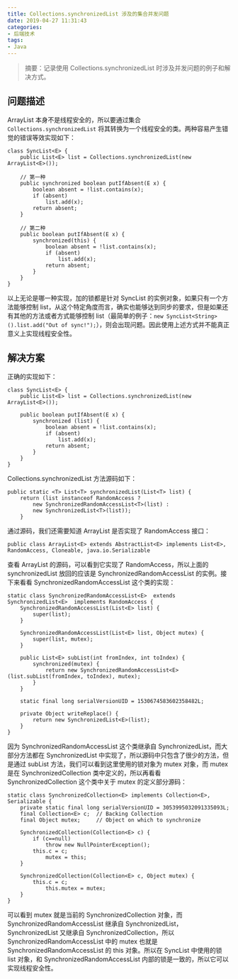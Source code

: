 ```yaml
---
title: Collections.synchronizedList 涉及的集合并发问题
date: 2019-04-27 11:31:43
categories:
- 后端技术
tags:
- Java
---
```


> 摘要：记录使用 Collections.synchronizedList 时涉及并发问题的例子和解决方式。

<!-- more -->

## 问题描述
ArrayList 本身不是线程安全的，所以要通过集合 `Collections.synchronizedList` 将其转换为一个线程安全的类。两种容易产生错觉的错误等效实现如下：

```
class SyncList<E> {
    public List<E> list = Collections.synchronizedList(new ArrayList<E>());

    // 第一种
    public synchronized boolean putIfAbsent(E x) {
        boolean absent = !list.contains(x);
        if (absent)
            list.add(x);
        return absent;
    }

    // 第二种
    public boolean putIfAbsent(E x) {
        synchronized(this) {
            boolean absent = !list.contains(x);
            if (absent)
                list.add(x);
            return absent;
        }
    }
}
```

以上无论是哪一种实现，加的锁都是针对 SyncList 的实例对象，如果只有一个方法能够控制 list，从这个特定角度而言，确实也能够达到同步的要求，但是如果还有其他的方法或者方式能够控制 list（最简单的例子：`new SyncList<String>().list.add("Out of sync!");`），则会出现问题。因此使用上述方式并不能真正意义上实现线程安全性。

## 解决方案
正确的实现如下：

```
class SyncList<E> {
    public List<E> list = Collections.synchronizedList(new ArrayList<E>());

    public boolean putIfAbsent(E x) {
        synchronized (list) {
            boolean absent = !list.contains(x);
            if (absent)
                list.add(x);
            return absent;
        }
    }
}
```

Collections.synchronizedList 方法源码如下：

```
public static <T> List<T> synchronizedList(List<T> list) {
    return (list instanceof RandomAccess ?
        new SynchronizedRandomAccessList<T>(list) :
        new SynchronizedList<T>(list));
    }
```

通过源码，我们还需要知道 ArrayList 是否实现了 RandomAccess 接口：

```
public class ArrayList<E> extends AbstractList<E> implements List<E>, RandomAccess, Cloneable, java.io.Serializable  
```

查看 ArrayList 的源码，可以看到它实现了 RandomAccess，所以上面的 synchronizedList 放回的应该是 SynchronizedRandomAccessList 的实例。接下来看看 SynchronizedRandomAccessList 这个类的实现：

```
static class SynchronizedRandomAccessList<E>  extends SynchronizedList<E>  implements RandomAccess {  
    SynchronizedRandomAccessList(List<E> list) {  
        super(list);  
    }  

    SynchronizedRandomAccessList(List<E> list, Object mutex) {  
        super(list, mutex);  
    }  

    public List<E> subList(int fromIndex, int toIndex) {  
        synchronized(mutex) {  
            return new SynchronizedRandomAccessList<E>(list.subList(fromIndex, toIndex), mutex);  
        }  
    }  

    static final long serialVersionUID = 1530674583602358482L;  

    private Object writeReplace() {  
        return new SynchronizedList<E>(list);  
    }  
}  
```

因为 SynchronizedRandomAccessList 这个类继承自 SynchronizedList，而大部分方法都在 SynchronizedList 中实现了，所以源码中只包含了很少的方法，但是通过 subList 方法，我们可以看到这里使用的锁对象为 mutex 对象，而 mutex 是在 SynchronizedCollection 类中定义的，所以再看看 SynchronizedCollection 这个类中关于 mutex 的定义部分源码：

```
static class SynchronizedCollection<E> implements Collection<E>, Serializable {  
    private static final long serialVersionUID = 3053995032091335093L;  
    final Collection<E> c;  // Backing Collection  
    final Object mutex;     // Object on which to synchronize  

    SynchronizedCollection(Collection<E> c) {  
        if (c==null)  
            throw new NullPointerException();  
        this.c = c;  
            mutex = this;  
    }  

    SynchronizedCollection(Collection<E> c, Object mutex) {  
        this.c = c;  
            this.mutex = mutex;  
    }  
}  
```

可以看到 mutex 就是当前的 SynchronizedCollection 对象，而 SynchronizedRandomAccessList 继承自 SynchronizedList，SynchronizedList 又继承自 SynchronizedCollection，所以 SynchronizedRandomAccessList 中的 mutex 也就是 SynchronizedRandomAccessList 的 this 对象。所以在 SyncList 中使用的锁 list 对象，和 SynchronizedRandomAccessList 内部的锁是一致的，所以它可以实现线程安全性。
